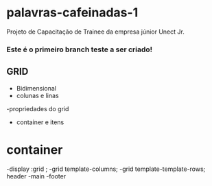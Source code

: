# palavras-cafeinadas-1
Projeto de Capacitação de Trainee da empresa júnior Unect Jr.

### Este é o primeiro branch teste a ser criado!


## GRID 
- Bidimensional 
- colunas e linas

-propriedades do grid
  - container e itens

# container 
-display :grid ;
-grid template-columns;
-grid template-template-rows; header -main -footer